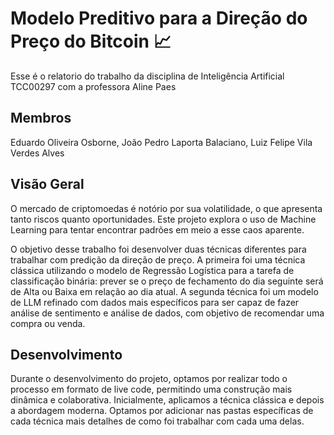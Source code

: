 # Modelo Preditivo para a Direção do Preço do Bitcoin 📈
Esse é o relatorio do trabalho da disciplina de Inteligência Artificial TCC00297 com a professora Aline Paes

## Membros
Eduardo Oliveira Osborne, João Pedro Laporta Balaciano, Luiz Felipe Vila Verdes Alves

## Visão Geral
O mercado de criptomoedas é notório por sua volatilidade, o que apresenta tanto riscos quanto oportunidades. Este projeto explora o uso de Machine Learning para tentar encontrar padrões em meio a esse caos aparente.

O objetivo desse trabalho foi desenvolver duas técnicas diferentes para trabalhar com predição da direção de preço. A primeira foi uma técnica clássica utilizando o modelo de Regressão Logística para a tarefa de classificação binária: prever se o preço de fechamento do dia seguinte será de Alta ou Baixa em relação ao dia atual. A segunda técnica foi um modelo de LLM refinado com dados mais específicos para ser capaz de fazer análise de sentimento e análise de dados, com objetivo de recomendar uma compra ou venda.

## Desenvolvimento
Durante o desenvolvimento do projeto, optamos por realizar todo o processo em formato de live code, permitindo uma construção mais dinâmica e colaborativa.
Inicialmente, aplicamos a técnica clássica e depois a abordagem moderna. Optamos por adicionar nas pastas específicas de cada técnica mais detalhes de como foi trabalhar com cada uma delas. 
